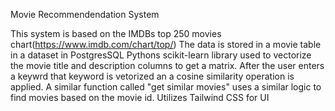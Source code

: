 Movie Recommendendation System

This system is based on the IMDBs top 250 movies chart(https://www.imdb.com/chart/top/)
The data is stored in a movie table in a dataset in PostgresSQL
Pythons scikit-learn library used to vectorize the movie title and description columns to get a matrix. After the user enters a keywrd that keyword is vetorized an a cosine similarity operation is applied.
A similar function called "get similar movies" uses a similar logic to find movies based on the movie id.
Utilizes Tailwind CSS for UI
